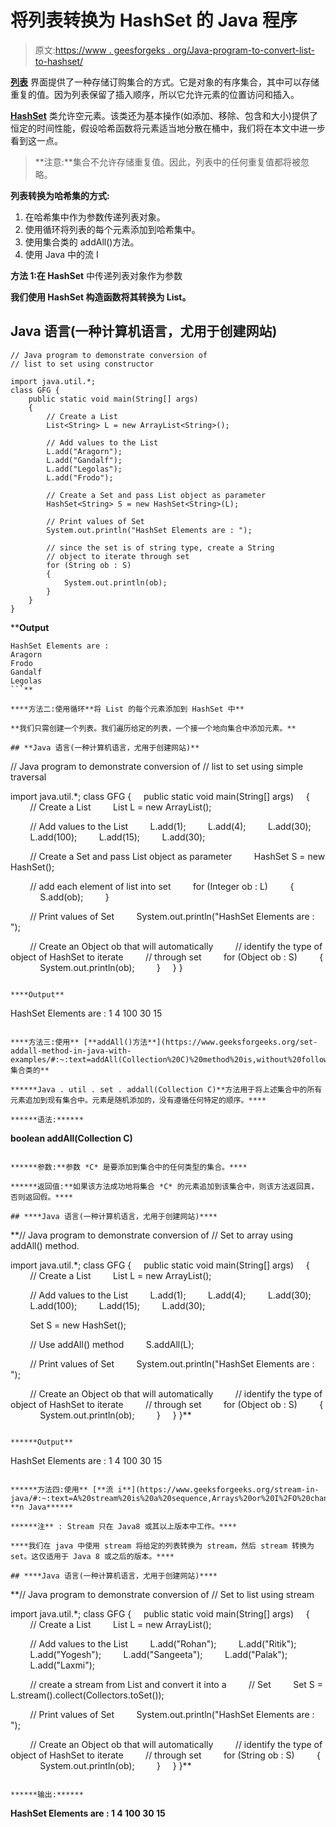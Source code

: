 # 将列表转换为 HashSet 的 Java 程序

> 原文:[https://www . geesforgeks . org/Java-program-to-convert-list-to-hashset/](https://www.geeksforgeeks.org/java-program-to-convert-list-to-hashset/)

[**列表**](https://www.geeksforgeeks.org/list-interface-java-examples/) 界面提供了一种存储订购集合的方式。它是对象的有序集合，其中可以存储重复的值。因为列表保留了插入顺序，所以它允许元素的位置访问和插入。

[**HashSet**](https://www.geeksforgeeks.org/hashset-in-java/) 类允许空元素。该类还为基本操作(如添加、移除、包含和大小)提供了恒定的时间性能，假设哈希函数将元素适当地分散在桶中，我们将在本文中进一步看到这一点。

> **注意:**集合不允许存储重复值。因此，列表中的任何重复值都将被忽略。

**列表转换为哈希集的方式:**

1.  在哈希集中作为参数传递列表对象。
2.  使用循环将列表的每个元素添加到哈希集中。
3.  使用集合类的 addAll()方法。
4.  使用 Java 中的流 I

**方法 1:在 HashSet** 中传递列表对象作为参数

**我们使用 HashSet 构造函数将其转换为 List。**

## **Java 语言(一种计算机语言，尤用于创建网站)**

```
// Java program to demonstrate conversion of
// list to set using constructor

import java.util.*;
class GFG {
    public static void main(String[] args)
    {
        // Create a List
        List<String> L = new ArrayList<String>();

        // Add values to the List
        L.add("Aragorn");
        L.add("Gandalf");
        L.add("Legolas");
        L.add("Frodo");

        // Create a Set and pass List object as parameter
        HashSet<String> S = new HashSet<String>(L);

        // Print values of Set
        System.out.println("HashSet Elements are : ");

        // since the set is of string type, create a String
        // object to iterate through set
        for (String ob : S)
        {
            System.out.println(ob);
        }
    }
}
```

****Output**

```
HashSet Elements are : 
Aragorn
Frodo
Gandalf
Legolas
```** 

****方法二:使用循环**将 List 的每个元素添加到 HashSet 中**

**我们只需创建一个列表。我们遍历给定的列表，一个接一个地向集合中添加元素。**

## **Java 语言(一种计算机语言，尤用于创建网站)**

```
// Java program to demonstrate conversion of
// list to set using simple traversal

import java.util.*;
class GFG {
    public static void main(String[] args)
    {
        // Create a List
        List<Integer> L = new ArrayList<Integer>();

        // Add values to the List
        L.add(1);
        L.add(4);
        L.add(30);
        L.add(100);
        L.add(15);
        L.add(30);

        // Create a Set and pass List object as parameter
        HashSet<Integer> S = new HashSet<Integer>();

        // add each element of list into set
        for (Integer ob : L)
        {
            S.add(ob);
        }

        // Print values of Set
        System.out.println("HashSet Elements are : ");

        // Create an Object ob that will automatically
        // identify the type of object of HashSet to iterate
        // through set
        for (Object ob : S)
        {
            System.out.println(ob);
        }
    }
}
```

****Output**

```
HashSet Elements are : 
1
4
100
30
15
```** 

****方法三:使用** [**addAll()方法**](https://www.geeksforgeeks.org/set-addall-method-in-java-with-examples/#:~:text=addAll(Collection%20C)%20method%20is,without%20following%20any%20specific%20order.&text=Parameters%3A%20The%20parameter%20C%20is,be%20added%20to%20the%20set.) 集合类的**

******Java . util . set . addall(Collection C)**方法用于将上述集合中的所有元素追加到现有集合中。元素是随机添加的，没有遵循任何特定的顺序。****

******语法:******

```
**boolean addAll(Collection C)**
```

******参数:**参数 *C* 是要添加到集合中的任何类型的集合。****

******返回值:**如果该方法成功地将集合 *C* 的元素追加到该集合中，则该方法返回真，否则返回假。****

## ****Java 语言(一种计算机语言，尤用于创建网站)****

```
**// Java program to demonstrate conversion of
// Set to array using addAll() method.

import java.util.*;
class GFG {
    public static void main(String[] args)
    {
        // Create a List
        List<Integer> L = new ArrayList<Integer>();

        // Add values to the List
        L.add(1);
        L.add(4);
        L.add(30);
        L.add(100);
        L.add(15);
        L.add(30);

        Set<Integer> S = new HashSet<Integer>();

        // Use addAll() method
        S.addAll(L);

        // Print values of Set
        System.out.println("HashSet Elements are : ");

        // Create an Object ob that will automatically
        // identify the type of object of HashSet to iterate
        // through set
        for (Object ob : S)
        {
            System.out.println(ob);
        }
    }
}**
```

******Output**

```
HashSet Elements are : 
1
4
100
30
15
```**** 

******方法四:使用** [**流 i**](https://www.geeksforgeeks.org/stream-in-java/#:~:text=A%20stream%20is%20a%20sequence,Arrays%20or%20I%2FO%20channels.) **n Java******

******注** : Stream 只在 Java8 或其以上版本中工作。****

****我们在 java 中使用 stream 将给定的列表转换为 stream，然后 stream 转换为 set。这仅适用于 Java 8 或之后的版本。****

## ****Java 语言(一种计算机语言，尤用于创建网站)****

```
**// Java program to demonstrate conversion of
// Set to list using stream

import java.util.*;
class GFG {
    public static void main(String[] args)
    {
        // Create a List
        List<String> L = new ArrayList<String>();

        // Add values to the List
        L.add("Rohan");
        L.add("Ritik");
        L.add("Yogesh");
        L.add("Sangeeta");
        L.add("Palak");
        L.add("Laxmi");

        // create a stream from List and convert it into a
        // Set
        Set<String> S = L.stream().collect(Collectors.toSet());

        // Print values of Set
        System.out.println("HashSet Elements are : ");

        // Create an Object ob that will automatically
        // identify the type of object of HashSet to iterate
        // through set
        for (String ob : S)
        {
            System.out.println(ob);
        }
    }
}**
```

******输出:******

```
**HashSet Elements are :
1
4
100
30
15**
```